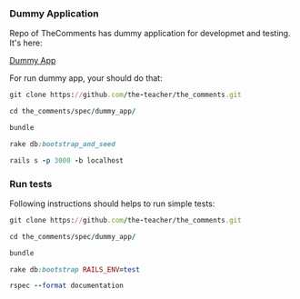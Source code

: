 ### Dummy Application

Repo of TheComments has dummy application for developmet and testing. It's here:

[Dummy App](https://github.com/the-teacher/the_comments/tree/master/spec/dummy_app)

For run dummy app, your should do that:

```ruby
git clone https://github.com/the-teacher/the_comments.git

cd the_comments/spec/dummy_app/

bundle

rake db:bootstrap_and_seed

rails s -p 3000 -b localhost
```

### Run tests

Following instructions should helps to run simple tests:

```ruby
git clone https://github.com/the-teacher/the_comments.git

cd the_comments/spec/dummy_app/

bundle

rake db:bootstrap RAILS_ENV=test

rspec --format documentation
```
